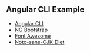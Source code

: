 ## Angular CLI Example

- [Angular CLI](https://github.com/angular/angular-cli)
- [NG Bootstrap](https://github.com/ng-bootstrap/ng-bootstrap)
- [Font Awesome](https://github.com/FortAwesome/Font-Awesome)
- [Noto-sans-CJK-Diet](https://github.com/jiwonsis/Noto-sans-CJK-Diet)
